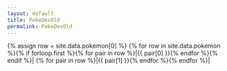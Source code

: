 ```yaml
---
layout: default
title: PokeDexOld
permalink: PokeDexOld
---
```

{% assign row = site.data.pokemon[0] %}
{% for row in site.data.pokemon %}{% if forloop.first %}{% for pair in row %}|{{ pair[0] }}{% endfor %}{% endif %}|
{% for pair in row %}|{{ pair[1] }}{% endfor %}{% endfor %}|
